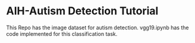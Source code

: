 # AIH-Autism Detection Tutorial

This Repo has the image dataset for autism detection. 
vgg19.ipynb has the code implemented for this classification task. 
